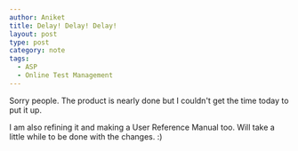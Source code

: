 ```yaml
---
author: Aniket
title: Delay! Delay! Delay!
layout: post
type: post
category: note
tags:
  - ASP
  - Online Test Management
---
```

Sorry people. The product is nearly done but I couldn't get the time today to put it up.

I am also refining it and making a User Reference Manual too. Will take a little while to be done with the changes. :)
